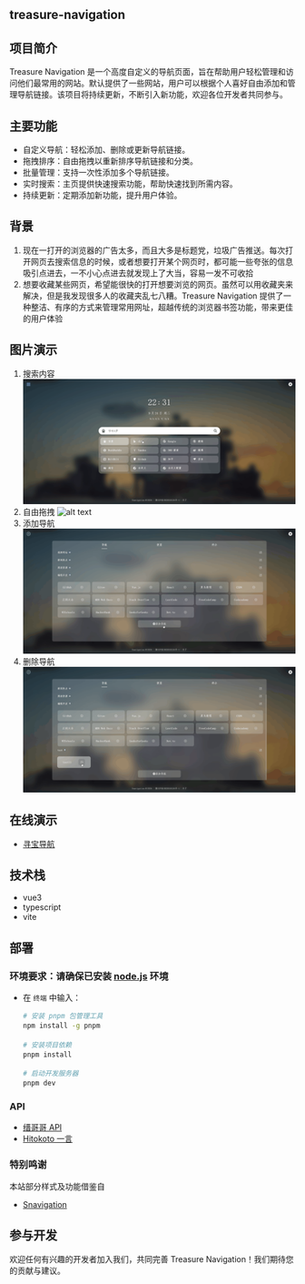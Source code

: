 ## treasure-navigation

## 项目简介

Treasure Navigation 是一个高度自定义的导航页面，旨在帮助用户轻松管理和访问他们最常用的网站。默认提供了一些网站，用户可以根据个人喜好自由添加和管理导航链接。该项目将持续更新，不断引入新功能，欢迎各位开发者共同参与。

## 主要功能

- 自定义导航：轻松添加、删除或更新导航链接。
- 拖拽排序：自由拖拽以重新排序导航链接和分类。
- 批量管理：支持一次性添加多个导航链接。
- 实时搜索：主页提供快速搜索功能，帮助快速找到所需内容。
- 持续更新：定期添加新功能，提升用户体验。

## 背景

1. 现在一打开的浏览器的广告太多，而且大多是标题党，垃圾广告推送。每次打开网页去搜索信息的时候，或者想要打开某个网页时，都可能一些夸张的信息吸引点进去，一不小心点进去就发现上了大当，容易一发不可收拾
2. 想要收藏某些网页，希望能很快的打开想要浏览的网页。虽然可以用收藏夹来解决，但是我发现很多人的收藏夹乱七八糟。Treasure Navigation 提供了一种整洁、有序的方式来管理常用网址，超越传统的浏览器书签功能，带来更佳的用户体验

## 图片演示

1. 搜索内容
   ![alt text](搜索.gif)
2. 自由拖拽
   ![alt text](自由拖拽.gif)
3. 添加导航
   ![alt text](添加导航.gif)
4. 删除导航
   ![alt text](删除导航.gif)

## 在线演示

- [寻宝导航](https://xionglongbing.github.io/wonderfulJourney/)

## 技术栈

- vue3
- typescript
- vite

## 部署

### 环境要求：请确保已安装 [node.js](https://nodejs.org/zh-cn/) 环境

- 在 `终端` 中输入：

  ```bash
  # 安装 pnpm 包管理工具
  npm install -g pnpm

  # 安装项目依赖
  pnpm install

  # 启动开发服务器
  pnpm dev
  ```

### API

- [缙哥哥 API](https://www.dujin.org/3618.html)
- [Hitokoto 一言](https://hitokoto.cn/)

### 特别鸣谢

本站部分样式及功能借鉴自

- [Snavigation](https://github.com/imsyy/Snavigation)

## 参与开发

欢迎任何有兴趣的开发者加入我们，共同完善 Treasure Navigation！我们期待您的贡献与建议。
